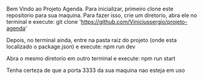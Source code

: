 Bem Vindo ao Projeto Agenda. 
Para inicializar, primeiro clone este repositorio para sua maquina. Para fazer isso, crie um diretorio, abra ele no terminal e execute: 
git clone 'https://github.com/Viniciussergio/projeto-agenda'

Depois, no terminal ainda, entre na pasta raiz do projeto (onde esta localizado o package.json) e execute:
npm run dev

Abra o mesmo diretorio em outro terminal e execute:
npm run start

Tenha certeza de que a porta 3333 da sua maquina nao esteja em uso 
